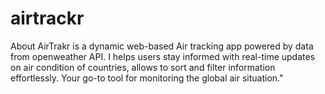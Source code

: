 # airtrackr
About  AirTrakr is a dynamic web-based Air tracking app powered by data from openweather API. I helps users stay informed with real-time updates on air condition of countries, allows to sort and filter information effortlessly. Your go-to tool for monitoring the global air situation." 
